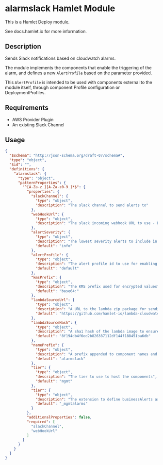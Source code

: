 # alarmslack Hamlet Module

This is a Hamlet Deploy module.

See docs.hamlet.io for more information.

## Description
Sends Slack notifications based on cloudwatch alarms.

The module implements the components that enable the triggering of the alarm, and defines a new `AlertProfile` based on the parameter provided. 

This `AlertProfile` is intended to be used with components external to the module itself, through component Profile configuration or DeploymentProfiles.

## Requirements
- AWS Provider Plugin
- An existing Slack Channel

## Usage
```json
{
  "$schema": "http://json-schema.org/draft-07/schema#",
  "type": "object",
  "$id": "",
  "definitions": {
    "alarmslack": {
      "type": "object",
      "patternProperties": {
        "^[A-Za-z_][A-Za-z0-9_]*$": {
          "properties": {
            "slackChannel": {
              "type": "object",
              "description": "The slack channel to send alerts to"
            },
            "webHookUrl": {
              "type": "object",
              "description": "The slack incoming webhook URL to use - Encryption is recommended"
            },
            "alertSeverity": {
              "type": "object",
              "description": "The lowest severity alerts to include in notifications",
              "default": "info"
            },
            "alertProfile": {
              "type": "object",
              "description": "The alert profile id to use for enabling notifications",
              "default": "default"
            },
            "kmsPrefix": {
              "type": "object",
              "description": "The KMS prefix used for encrypted values",
              "default": "base64:"
            },
            "lambdaSourceUrl": {
              "type": "object",
              "description": "A URL to the lambda zip package for sending alerts",
              "default": "https://github.com/hamlet-io/lambda-cloudwatch-slack/releases/download/v1.1.0/cloudwatch-slack.zip"
            },
            "lambdaSourceHash": {
              "type": "object",
              "description": "A sha1 hash of the lambda image to ensure its the right one",
              "default": "8f194db4f6ed2b826387112df144f188451ba6db"
            },
            "namePrefix": {
              "type": "object",
              "description": "A prefix appended to component names and deployment units to ensure uniquness",
              "default": "alarmslack"
            },
            "tier": {
              "type": "object",
              "description": "The tier to use to host the components",
              "default": "mgmt"
            },
            "tier": {
              "type": "object",
              "description": "The extension to define businessAlerts as a fragment .ftl file",
              "default": "_mgmtalarms"
            }
          },
          "additionalProperties": false,
          "required": [
            "slackChannel",
            "webHookUrl"
          ]
        }
      }
    }
  }
}
```
